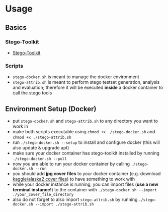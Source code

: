 # Usage
## Basics
### Stego-Toolkit
- [Stego-Toolkit](https://github.com/DominicBreuker/stego-toolkit)
### Scripts
- `stego-docker.sh` is meant to manage the docker environment
- `stego-attrib.sh` is meant to perform stego testset generation, analysis and evaluation; therefore it will be executed **inside** a docker container to call the stego tools
## Environment Setup (Docker)
- put `stego-docker.sh` and `stego-attrib.sh` to any directory you want to work in
- make both scripts executable using `chmod +x ./stego-docker.sh` and `chmod +x ./stego-attrib.sh`
- run `./stego-docker.sh --setup` to install and configure docker (this will also update & upgrade apt)
- make sure your docker container has stego-toolkit installed by running `./stego-docker.sh --pull`
- now you are able to run your docker container by calling `./stego-docker.sh --run`
- you should add **jpg cover files** to your docker container (e.g. download [kaggle/alaska2 cover files](https://www.kaggle.com/competitions/alaska2-image-steganalysis/data?select=Cover)) to have something to work with
- while your docker instance is running, you can import files (**use a new terminal instance!**) to the container with `./stego-docker.sh --import ./your_cover_file_directory`
- also do not forget to also import `stego-attrib.sh` by running `./stego-docker.sh --import ./stego-attrib.sh`

